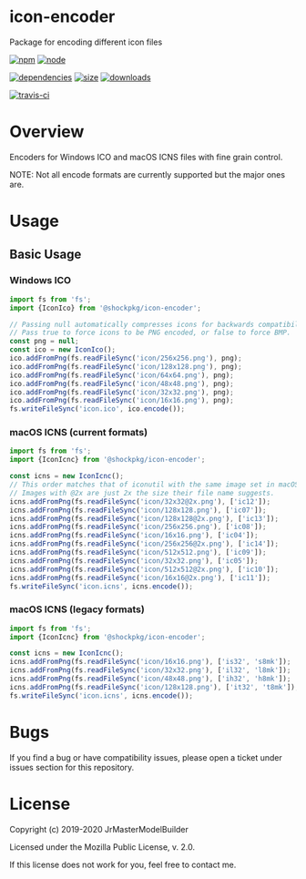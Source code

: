 # icon-encoder

Package for encoding different icon files

[![npm](https://img.shields.io/npm/v/@shockpkg/icon-encoder.svg)](https://npmjs.com/package/@shockpkg/icon-encoder)
[![node](https://img.shields.io/node/v/@shockpkg/icon-encoder.svg)](https://nodejs.org)

[![dependencies](https://img.shields.io/david/shockpkg/icon-encoder.svg)](https://david-dm.org/shockpkg/icon-encoder)
[![size](https://packagephobia.now.sh/badge?p=@shockpkg/icon-encoder)](https://packagephobia.now.sh/result?p=@shockpkg/icon-encoder)
[![downloads](https://img.shields.io/npm/dm/@shockpkg/icon-encoder.svg)](https://npmcharts.com/compare/@shockpkg/icon-encoder?minimal=true)

[![travis-ci](https://travis-ci.com/shockpkg/icon-encoder.svg?branch=master)](https://travis-ci.com/shockpkg/icon-encoder)


# Overview

Encoders for Windows ICO and macOS ICNS files with fine grain control.

NOTE: Not all encode formats are currently supported but the major ones are.


# Usage

## Basic Usage

### Windows ICO

```js
import fs from 'fs';
import {IconIco} from '@shockpkg/icon-encoder';

// Passing null automatically compresses icons for backwards compatibility.
// Pass true to force icons to be PNG encoded, or false to force BMP.
const png = null;
const ico = new IconIco();
ico.addFromPng(fs.readFileSync('icon/256x256.png'), png);
ico.addFromPng(fs.readFileSync('icon/128x128.png'), png);
ico.addFromPng(fs.readFileSync('icon/64x64.png'), png);
ico.addFromPng(fs.readFileSync('icon/48x48.png'), png);
ico.addFromPng(fs.readFileSync('icon/32x32.png'), png);
ico.addFromPng(fs.readFileSync('icon/16x16.png'), png);
fs.writeFileSync('icon.ico', ico.encode());
```

### macOS ICNS (current formats)

```js
import fs from 'fs';
import {IconIcnc} from '@shockpkg/icon-encoder';

const icns = new IconIcnc();
// This order matches that of iconutil with the same image set in macOS 10.14.
// Images with @2x are just 2x the size their file name suggests.
icns.addFromPng(fs.readFileSync('icon/32x32@2x.png'), ['ic12']);
icns.addFromPng(fs.readFileSync('icon/128x128.png'), ['ic07']);
icns.addFromPng(fs.readFileSync('icon/128x128@2x.png'), ['ic13']);
icns.addFromPng(fs.readFileSync('icon/256x256.png'), ['ic08']);
icns.addFromPng(fs.readFileSync('icon/16x16.png'), ['ic04']);
icns.addFromPng(fs.readFileSync('icon/256x256@2x.png'), ['ic14']);
icns.addFromPng(fs.readFileSync('icon/512x512.png'), ['ic09']);
icns.addFromPng(fs.readFileSync('icon/32x32.png'), ['ic05']);
icns.addFromPng(fs.readFileSync('icon/512x512@2x.png'), ['ic10']);
icns.addFromPng(fs.readFileSync('icon/16x16@2x.png'), ['ic11']);
fs.writeFileSync('icon.icns', icns.encode());
```

### macOS ICNS (legacy formats)

```js
import fs from 'fs';
import {IconIcnc} from '@shockpkg/icon-encoder';

const icns = new IconIcnc();
icns.addFromPng(fs.readFileSync('icon/16x16.png'), ['is32', 's8mk']);
icns.addFromPng(fs.readFileSync('icon/32x32.png'), ['il32', 'l8mk']);
icns.addFromPng(fs.readFileSync('icon/48x48.png'), ['ih32', 'h8mk']);
icns.addFromPng(fs.readFileSync('icon/128x128.png'), ['it32', 't8mk']);
fs.writeFileSync('icon.icns', icns.encode());
```


# Bugs

If you find a bug or have compatibility issues, please open a ticket under issues section for this repository.


# License

Copyright (c) 2019-2020 JrMasterModelBuilder

Licensed under the Mozilla Public License, v. 2.0.

If this license does not work for you, feel free to contact me.
